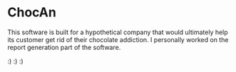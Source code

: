 # ChocAn
This software is built for a hypothetical company that would ultimately help its customer get rid of their chocolate addiction.
I personally worked on the report generation part of the software. 
  
  :)  :)  :)
